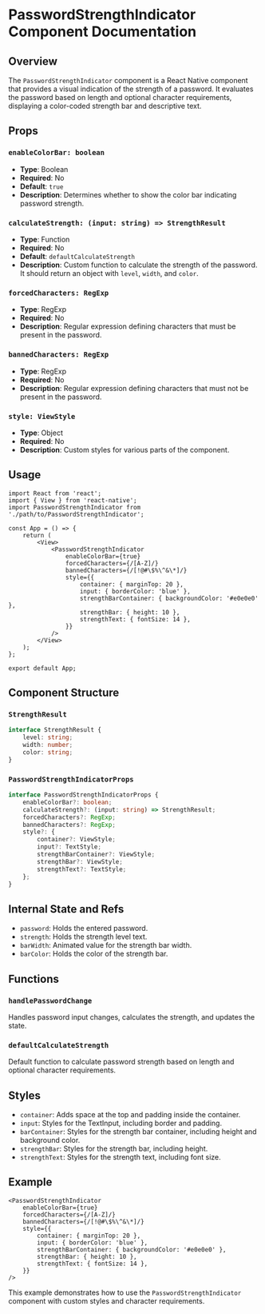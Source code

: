# PasswordStrengthIndicator Component Documentation

## Overview

The `PasswordStrengthIndicator` component is a React Native component that provides a visual indication of the strength of a password. It evaluates the password based on length and optional character requirements, displaying a color-coded strength bar and descriptive text.

## Props

### `enableColorBar: boolean`

- **Type**: Boolean
- **Required**: No
- **Default**: `true`
- **Description**: Determines whether to show the color bar indicating password strength.

### `calculateStrength: (input: string) => StrengthResult`

- **Type**: Function
- **Required**: No
- **Default**: `defaultCalculateStrength`
- **Description**: Custom function to calculate the strength of the password. It should return an object with `level`, `width`, and `color`.

### `forcedCharacters: RegExp`

- **Type**: RegExp
- **Required**: No
- **Description**: Regular expression defining characters that must be present in the password.

### `bannedCharacters: RegExp`

- **Type**: RegExp
- **Required**: No
- **Description**: Regular expression defining characters that must not be present in the password.

### `style: ViewStyle`

- **Type**: Object
- **Required**: No
- **Description**: Custom styles for various parts of the component.

## Usage

```tsx
import React from 'react';
import { View } from 'react-native';
import PasswordStrengthIndicator from './path/to/PasswordStrengthIndicator';

const App = () => {
    return (
        <View>
            <PasswordStrengthIndicator
                enableColorBar={true}
                forcedCharacters={/[A-Z]/}
                bannedCharacters={/[!@#\$%\^&\*]/}
                style={{
                    container: { marginTop: 20 },
                    input: { borderColor: 'blue' },
                    strengthBarContainer: { backgroundColor: '#e0e0e0' },
                    strengthBar: { height: 10 },
                    strengthText: { fontSize: 14 },
                }}
            />
        </View>
    );
};

export default App;
```

## Component Structure

### `StrengthResult`

```ts
interface StrengthResult {
    level: string;
    width: number;
    color: string;
}
```

### `PasswordStrengthIndicatorProps`

```ts
interface PasswordStrengthIndicatorProps {
    enableColorBar?: boolean;
    calculateStrength?: (input: string) => StrengthResult;
    forcedCharacters?: RegExp;
    bannedCharacters?: RegExp;
    style?: {
        container?: ViewStyle;
        input?: TextStyle;
        strengthBarContainer?: ViewStyle;
        strengthBar?: ViewStyle;
        strengthText?: TextStyle;
    };
}
```

## Internal State and Refs

- `password`: Holds the entered password.
- `strength`: Holds the strength level text.
- `barWidth`: Animated value for the strength bar width.
- `barColor`: Holds the color of the strength bar.

## Functions

### `handlePasswordChange`

Handles password input changes, calculates the strength, and updates the state.

### `defaultCalculateStrength`

Default function to calculate password strength based on length and optional character requirements.

## Styles

- `container`: Adds space at the top and padding inside the container.
- `input`: Styles for the TextInput, including border and padding.
- `barContainer`: Styles for the strength bar container, including height and background color.
- `strengthBar`: Styles for the strength bar, including height.
- `strengthText`: Styles for the strength text, including font size.

## Example

```tsx
<PasswordStrengthIndicator
    enableColorBar={true}
    forcedCharacters={/[A-Z]/}
    bannedCharacters={/[!@#\$%\^&\*]/}
    style={{
        container: { marginTop: 20 },
        input: { borderColor: 'blue' },
        strengthBarContainer: { backgroundColor: '#e0e0e0' },
        strengthBar: { height: 10 },
        strengthText: { fontSize: 14 },
    }}
/>
```

This example demonstrates how to use the `PasswordStrengthIndicator` component with custom styles and character requirements.